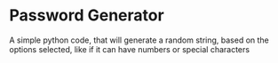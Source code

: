 # Password Generator
A simple python code, that will generate a random string, based on the options selected, like if it can have numbers or special characters
